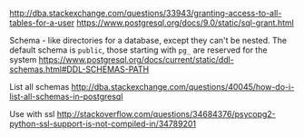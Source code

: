 ---
---

http://dba.stackexchange.com/questions/33943/granting-access-to-all-tables-for-a-user
https://www.postgresql.org/docs/9.0/static/sql-grant.html

Schema - like directories for a database, except they can't be nested. The default schema is `public`, those starting with `pg_` are reserved for the system
https://www.postgresql.org/docs/current/static/ddl-schemas.html#DDL-SCHEMAS-PATH

List all schemas
http://dba.stackexchange.com/questions/40045/how-do-i-list-all-schemas-in-postgresql

Use with ssl
http://stackoverflow.com/questions/34684376/psycopg2-python-ssl-support-is-not-compiled-in/34789201
